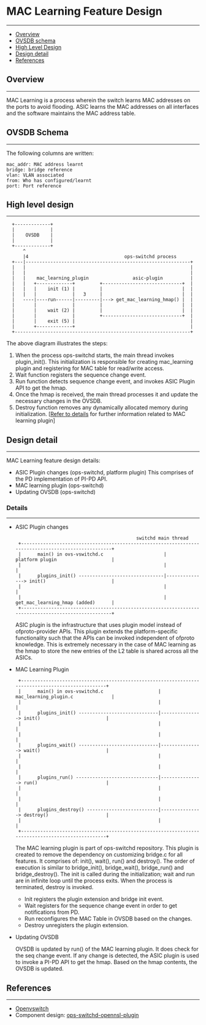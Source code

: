 # MAC Learning Feature Design
-----------------------------

- [Overview](#overview)
- [OVSDB schema](#ovsdb-schema)
- [High Level Design](#high-level-design)
- [Design detail](#design-detail)
- [References](#references)


## Overview
-----------

MAC Learning is a process wherein the switch learns MAC addresses on the ports to avoid flooding.
ASIC learns the MAC addresses on all interfaces and the software maintains the MAC address table.


## OVSDB Schema
---------------

The following columns are written:
```
mac_addr: MAC address learnt
bridge: bridge reference
vlan: VLAN associated
from: Who has configured/learnt
port: Port reference
```


## High level design
--------------------

```
  +-------------+
  |             |
  |    OVSDB    |
  |             |
  +-------------+
      ^
      |4                                   ops-switchd process
  +---|------------------------------------------------------------+
  |   |                                                            |
  |   |                                                            |
  |   |    mac_learning_plugin                asic-plugin          |
  |   |   +-------------+         +-----------------------------+  |
  |   |   |    init (1) |         |                             |  |
  |   |   |             |   3     |                             |  |
  |   ----|----run------|---------|---> get_mac_learning_hmap() |  |
  |       |             |         |                             |  |
  |       |    wait (2) |         |                             |  |
  |       |             |         +-----------------------------+  |
  |       |    exit (5) |                                          |
  |       +-------------+                                          |
  +----------------------------------------------------------------+

```

The above diagram illustrates the steps:
1. When the process ops-switchd starts, the main thread invokes plugin_init(). This initialization is responsible for creating mac_learning plugin and registering for MAC table for read/write access.
2. Wait function registers the sequence change event.
3. Run function detects sequence change event, and invokes ASIC Plugin API to get the hmap.
4. Once the hmap is received, the main thread processes it and update the necessary changes in the OVSDB.
5. Destroy function removes any dynamically allocated memory during initialization.
[[Refer to details](#details) for further information related to MAC learning plugin]

## Design detail
----------------

MAC Learning feature design details:
- ASIC Plugin changes (ops-switchd, platform plugin)
   This comprises of the PD implementation of PI-PD API.
- MAC learning plugin (ops-switchd)
- Updating OVSDB (ops-switchd)

### Details
-----------

* ASIC Plugin changes

   ```
                                               switchd main thread
    +----------------------------------------------------------------------------------------------------+
    |      main() in ovs-vswitchd.c                      |            platform plugin                    |
    |                                                    |                                               |
    |      plugins_init() -------------------------------|---------------> init()                        |
    |                                                    |                                               |
    |                                                    |            get_mac_learning_hmap (added)      |
    +----------------------------------------------------------------------------------------------------+
   ```

   ASIC plugin is the infrastructure that uses plugin model instead of ofproto-provider APIs. This plugin extends the platform-specific functionality such that the APIs can be invoked independent of ofproto knowledge. This is extremely necessary in the case of MAC learning as the hmap to store the new entries of the L2 table is shared across all the ASICs.

* MAC Learning Plugin

   ```ditaa
    +--------------------------------------------------------------------------------------------------+
    |      main() in ovs-vswitchd.c                    |            mac_learning_plugin.c              |
    |                                                  |                                               |
    |      plugins_init() -----------------------------|---------------> init()                        |
    |                                                  |                                               |
    |                                                  |                                               |
    |      plugins_wait() -----------------------------|---------------> wait()                        |
    |                                                  |                                               |
    |                                                  |                                               |
    |      plugins_run() ------------------------------|---------------> run()                         |
    |                                                  |                                               |
    |                                                  |                                               |
    |      plugins_destroy() --------------------------|---------------> destroy()                     |
    |                                                  |                                               |
    +--------------------------------------------------------------------------------------------------+
   ```
   The MAC learning plugin is part of ops-switchd repository. This plugin is created to remove the dependency on customizing bridge.c for all features. It comprises of: init(), wait(), run() and destroy(). The order of execution is similar to bridge_init(), bridge_wait(), bridge_run() and bridge_destroy(). The init is called during the initialization; wait and run are in infinite loop until the process exits. When the process is terminated, destroy is invoked.

   - Init registers the plugin extension and bridge init event.
   - Wait registers for the sequence change event in order to get notifications from PD.
   - Run reconfigures the MAC Table in OVSDB based on the changes.
   - Destroy unregisters the plugin extension.

* Updating OVSDB

   OVSDB is updated by run() of the MAC learning plugin. It does check for the seq change event. If any change is detected, the ASIC plugin is used to invoke a PI-PD API to get the hmap. Based on the hmap contents, the OVSDB is updated.

## References
-------------

* [Openvswitch](http://openvswitch.org/)
* Component design: [ops-switchd-opennsl-plugin](/documents/dev/ops-switchd-opennsl-plugin/docs/mac_learning_design)
